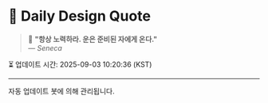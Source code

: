 
# 📘 Daily Design Quote

> 💬 **"항상 노력하라. 운은 준비된 자에게 온다."**  
> — *Seneca*

⏳ 업데이트 시간: 2025-09-03 10:20:36 (KST)

---

자동 업데이트 봇에 의해 관리됩니다.
